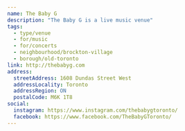 ```yaml
---
name: The Baby G
description: "The Baby G is a live music venue"
tags:
  - type/venue
  - for/music
  - for/concerts
  - neighbourhood/brockton-village
  - borough/old-toronto
link: http://thebabyg.com
address:
  streetAddress: 1608 Dundas Street West
  addressLocality: Toronto
  addressRegion: ON
  postalCode: M6K 1T8
social:
  instagram: https://www.instagram.com/thebabygtoronto/
  facebook: https://www.facebook.com/TheBabyGToronto/
---
```

